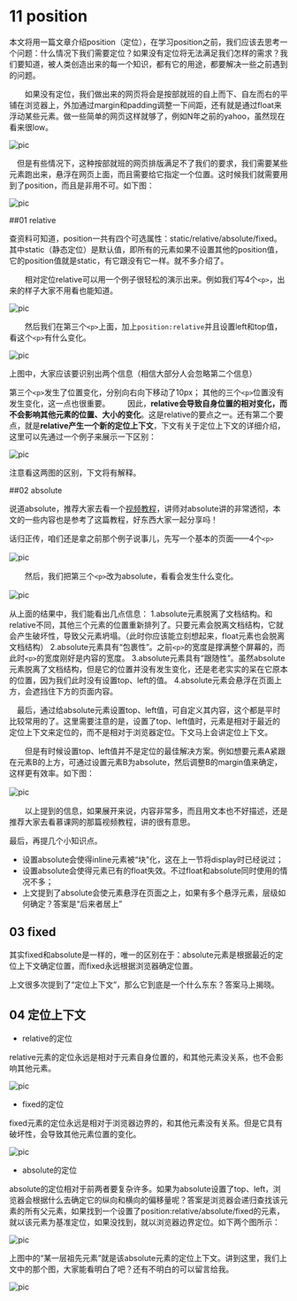 # 11 position 

本文将用一篇文章介绍position（定位），在学习position之前，我们应该去思考一个问题：什么情况下我们需要定位？如果没有定位将无法满足我们怎样的需求？我们要知道，被人类创造出来的每一个知识，都有它的用途，都要解决一些之前遇到的问题。

　　如果没有定位，我们做出来的网页将会是按部就班的自上而下、自左而右的平铺在浏览器上，外加通过margin和padding调整一下间距，还有就是通过float来浮动某些元素。做一些简单的网页这样就够了，例如N年之前的yahoo，虽然现在看来很low。

![pic](../img/11_1.png)

　但是有些情况下，这种按部就班的网页排版满足不了我们的要求，我们需要某些元素跑出来，悬浮在网页上面，而且需要给它指定一个位置。这时候我们就需要用到了position，而且是非用不可。如下图：

![pic](../img/11_2.png)

##01 relative

查资料可知道，position一共有四个可选属性：static/relative/absolute/fixed。其中static（静态定位）是默认值，即所有的元素如果不设置其他的position值，它的position值就是static，有它跟没有它一样。就不多介绍了。

　　相对定位relative可以用一个例子很轻松的演示出来。例如我们写4个`<p>`，出来的样子大家不用看也能知道。

![pic](../img/11_3.png)      

　　然后我们在第三个`<p>`上面，加上`position:relative`并且设置left和top值，看这个`<p>`有什么变化。

![pic](../img/11_4.png) 

上图中，大家应该要识别出两个信息（相信大部分人会忽略第二个信息）

第三个`<p>`发生了位置变化，分别向右向下移动了10px；
其他的三个`<p>`位置没有发生变化，这一点也很重要。
　　因此，**relative会导致自身位置的相对变化，而不会影响其他元素的位置、大小的变化**。这是relative的要点之一。还有第二个要点，就是**relative产生一个新的定位上下文**，下文有关于定位上下文的详细介绍，这里可以先通过一个例子来展示一下区别：

![pic](../img/11_5.png) 

注意看这两图的区别，下文将有解释。

##02 absolute

说道absolute，推荐大家去看一个[视频教程](http://www.imooc.com/learn/192)，讲师对absolute讲的非常透彻，本文的一些内容也是参考了这篇教程，好东西大家一起分享吗！

话归正传，咱们还是拿之前那个例子说事儿，先写一个基本的页面——4个`<p>`

![pic](../img/11_6.png)　

　　然后，我们把第三个`<p>`改为absolute，看看会发生什么变化。

![pic](../img/11_7.png)　

从上面的结果中，我们能看出几点信息：
1.absolute元素脱离了文档结构。和relative不同，其他三个元素的位置重新排列了。只要元素会脱离文档结构，它就会产生破坏性，导致父元素坍塌。（此时你应该能立刻想起来，float元素也会脱离文档结构）
2.absolute元素具有“包裹性”。之前`<p>`的宽度是撑满整个屏幕的，而此时`<p>`的宽度刚好是内容的宽度。
3.absolute元素具有“跟随性”。虽然absolute元素脱离了文档结构，但是它的位置并没有发生变化，还是老老实实的呆在它原本的位置，因为我们此时没有设置top、left的值。
4.absolute元素会悬浮在页面上方，会遮挡住下方的页面内容。

　最后，通过给absolute元素设置top、left值，可自定义其内容，这个都是平时比较常用的了。这里需要注意的是，设置了top、left值时，元素是相对于最近的定位上下文来定位的，而不是相对于浏览器定位。下文马上会讲定位上下文。

　　但是有时候设置top、left值并不是定位的最佳解决方案。例如想要元素A紧跟在元素B的上方，可通过设置元素B为absolute，然后调整B的margin值来确定，这样更有效率。如下图：

![pic](../img/11_1.png)　

　　以上提到的信息，如果展开来说，内容非常多，而且用文本也不好描述，还是推荐大家去看慕课网的那篇视频教程，讲的很有意思。

最后，再提几个小知识点。

+ 设置absolute会使得inline元素被“块”化，这在上一节将display时已经说过；
+ 设置absolute会使得元素已有的float失效。不过float和absolute同时使用的情况不多；
+ 上文提到了absolute会使元素悬浮在页面之上，如果有多个悬浮元素，层级如何确定？答案是“后来者居上”

## 03 fixed

其实fixed和absolute是一样的，唯一的区别在于：absolute元素是根据最近的定位上下文确定位置，而fixed永远根据浏览器确定位置。

上文很多次提到了“定位上下文”，那么它到底是一个什么东东？答案马上揭晓。

## 04 定位上下文
+ relative的定位

relative元素的定位永远是相对于元素自身位置的，和其他元素没关系，也不会影响其他元素。

![pic](../img/11_8.png)

+ fixed的定位

fixed元素的定位永远是相对于浏览器边界的，和其他元素没有关系。但是它具有破坏性，会导致其他元素位置的变化。

![pic](../img/11_9.png)

+ absolute的定位

absolute的定位相对于前两者要复杂许多。如果为absolute设置了top、left，浏览器会根据什么去确定它的纵向和横向的偏移量呢？答案是浏览器会递归查找该元素的所有父元素，如果找到一个设置了position:relative/absolute/fixed的元素，就以该元素为基准定位，如果没找到，就以浏览器边界定位。如下两个图所示：

![pic](../img/11_10.png)

上图中的“某一层祖先元素”就是该absolute元素的定位上下文。讲到这里，我们上文中的那个图，大家能看明白了吧？还有不明白的可以留言给我。

![pic](../img/11_11.png)

